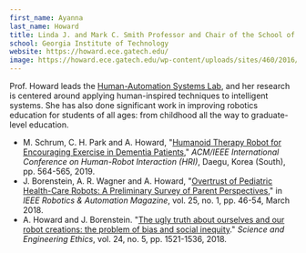 ```yaml
---
first_name: Ayanna
last_name: Howard
title: Linda J. and Mark C. Smith Professor and Chair of the School of Interactive Computing
school: Georgia Institute of Technology
website: https://howard.ece.gatech.edu/
image: https://howard.ece.gatech.edu/wp-content/uploads/sites/460/2016/08/headshot-291x300.png
---
```

Prof. Howard leads the [Human-Automation Systems Lab](https://humanslab.ece.gatech.edu/), and her research is centered around applying human-inspired techniques to intelligent systems. She has also done significant work in improving robotics education for students of all ages: from childhood all the way to graduate-level education.
* M. Schrum, C. H. Park and A. Howard, "[Humanoid Therapy Robot for Encouraging Exercise in Dementia Patients](https://ieeexplore.ieee.org/abstract/document/8673155)," _ACM/IEEE International Conference on Human-Robot Interaction (HRI)_, Daegu, Korea (South), pp. 564-565, 2019.
* J. Borenstein, A. R. Wagner and A. Howard, "[Overtrust of Pediatric Health-Care Robots: A Preliminary Survey of Parent Perspectives](https://ieeexplore.ieee.org/abstract/document/8279643)," in _IEEE Robotics & Automation Magazine_, vol. 25, no. 1, pp. 46-54, March 2018.
* A. Howard and J. Borenstein. "[The ugly truth about ourselves and our robot creations: the problem of bias and social inequity](https://link.springer.com/article/10.1007/s11948-017-9975-2)." _Science and Engineering Ethics_, vol. 24, no. 5, pp. 1521-1536, 2018.
